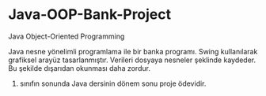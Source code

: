 # Java-OOP-Bank-Project
Java Object-Oriented Programming

Java nesne yönelimli programlama ile bir banka programı. Swing kullanılarak grafiksel arayüz tasarlanmıştır. Verileri dosyaya nesneler şeklinde kaydeder. Bu şekilde dışarıdan okunması daha zordur.
1. sınıfın sonunda Java dersinin dönem sonu proje ödevidir.
